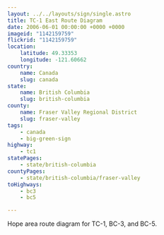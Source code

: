 ```yaml
---
layout: ../../layouts/sign/single.astro
title: TC-1 East Route Diagram
date: 2006-06-01 00:00:00 +0000 +0000
imageid: "1142159759"
flickrid: "1142159759"
location:
    latitude: 49.33353
    longitude: -121.60662
country:
    name: Canada
    slug: canada
state:
    name: British Columbia
    slug: british-columbia
county:
    name: Fraser Valley Regional District
    slug: fraser-valley
tags:
    - canada
    - big-green-sign
highway:
    - tc1
statePages:
    - state/british-columbia
countyPages:
    - state/british-columbia/fraser-valley
toHighways:
    - bc3
    - bc5

---
```

Hope area route diagram for TC-1, BC-3, and BC-5.